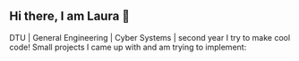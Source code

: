 ## Hi there, I am Laura 🌷

DTU | General Engineering | Cyber Systems | second year
I try to make cool code! 
Small projects I came up with and am trying to implement:


